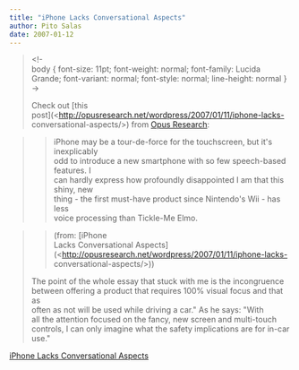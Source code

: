 ```yaml
---
title: "iPhone Lacks Conversational Aspects"
author: Pito Salas
date: 2007-01-12
---
```



>
> <!-  
>  body { font-size: 11pt; font-weight: normal; font-family: Lucida Grande;
> font-variant: normal; font-style: normal; line-height: normal }  
>  ->
>
> Check out [this  
>  post](<http://opusresearch.net/wordpress/2007/01/11/iphone-lacks-
> conversational-aspects/>) from [Opus
> Research](<http://opusresearch.net/wordpress>):
>

>> iPhone may be a tour-de-force for the touchscreen, but it's inexplicably  
>  odd to introduce a new smartphone with so few speech-based features. I  
>  can hardly express how profoundly disappointed I am that this shiny, new  
>  thing - the first must-have product since Nintendo's Wii - has less  
>  voice processing than Tickle-Me Elmo.
>>

>> (from: [iPhone  
>  Lacks Conversational
> Aspects](<http://opusresearch.net/wordpress/2007/01/11/iphone-lacks-
> conversational-aspects/>))
>
> The point of the whole essay that stuck with me is the incongruence  
>  between offering a product that requires 100% visual focus and that as  
>  often as not will be used while driving a car." As he says: "With  
>  all the attention focused on the fancy, new screen and multi-touch  
>  controls, I can only imagine what the safety implications are for in-car  
>  use."


[iPhone Lacks Conversational Aspects](None)

